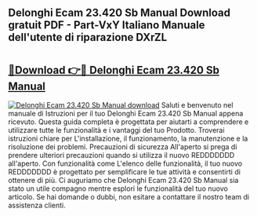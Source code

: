## Delonghi Ecam 23.420 Sb Manual Download gratuit PDF - Part-VxY Italiano Manuale dell'utente di riparazione DXrZL

# <h2><a href="http://dfbuwds.blite.top/?on=Delonghi+Ecam+23.420+Sb+Manual">🔗Download 👉🔴 Delonghi Ecam 23.420 Sb Manual</a></h2>

[![Delonghi Ecam 23.420 Sb Manual download](https://i.imgur.com/lujVjoI.png)](http://dfbuwds.blite.top/?on=Delonghi+Ecam+23.420+Sb+Manual)
Saluti e benvenuto nel manuale di Istruzioni per il tuo Delonghi Ecam 23.420 Sb Manual appena ricevuto. Questa guida completa è progettata per aiutarti a comprendere e utilizzare tutte le funzionalità e i vantaggi del tuo Prodotto. Troverai istruzioni chiare per L'installazione, il funzionamento, la manutenzione e la risoluzione dei problemi. Precauzioni di sicurezza All'aperto si prega di prendere ulteriori precauzioni quando si utilizza il nuovo REDDDDDDD all'aperto. Con funzionalità come L'elenco delle funzionalità, il tuo nuovo REDDDDDDD è progettato per semplificare le tue attività e consentirti di ottenere di più. Ci auguriamo che Delonghi Ecam 23.420 Sb Manual sia stato un utile compagno mentre esplori le funzionalità del tuo nuovo articolo. Se hai domande o dubbi, non esitare a contattare il nostro team di assistenza clienti.
